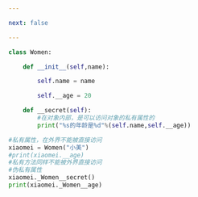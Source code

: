 ```yaml
---

next: false

---
```




<BlogInfo id="931" title="17.伪私有属性和方法" author="白日梦想猿" pv=0 read_times=0 pre_cost_time="0分16秒" category="面向对象" tag_list="['面向对象']" create_time="2020.02.25 19:20:17" update_time="2020.02.26 13:31:14" />

```python
class Women:

    def __init__(self,name):

        self.name = name

        self.__age = 20

    def __secret(self):
        #在对象内部，是可以访问对象的私有属性的
        print("%s的年龄是%d"%(self.name,self.__age))

#私有属性，在外界不能被直接访问
xiaomei = Women("小美")
#print(xiaomei.__age)
#私有方法同样不能被外界直接访问
#伪私有属性
xiaomei._Women__secret()
print(xiaomei._Women__age)
```



<ActionBox />

